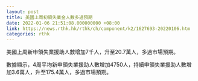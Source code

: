 ```yaml
---
layout: post
title: 美國上周初領失業金人數多過預期
date: 2022-01-06 21:51:08.000000000 +08:00
link: https://news.rthk.hk/rthk/ch/component/k2/1627693-20220106.htm
categories: rthk
---
```


美國上周新申領失業援助人數增加7千人，升至20.7萬人，多過市場預期。

數據顯示，4周平均新申領失業援助人數增加4750人，持續申領失業援助人數增加3.6萬人，升至175.4萬人，多過市場預期。
